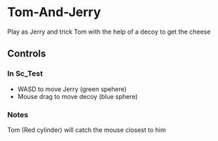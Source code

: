 # Tom-And-Jerry
Play as Jerry and trick Tom with the help of a decoy to get the cheese

## Controls
### In Sc_Test
- WASD to move Jerry (green spehere)
- Mouse drag to move decoy (blue sphere)

### Notes
Tom (Red cylinder) will catch the mouse closest to him
